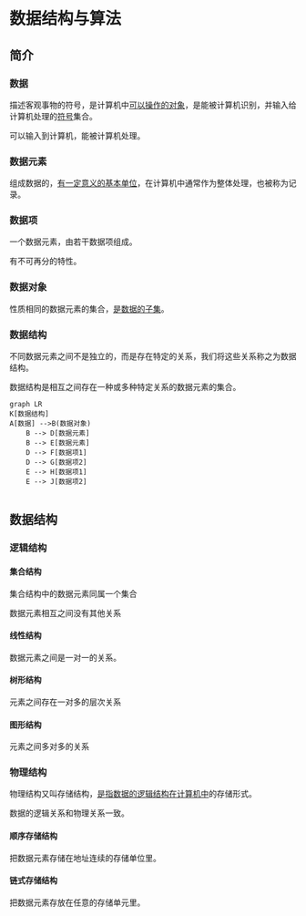 # 数据结构与算法

## 简介

### 数据

描述客观事物的符号，是计算机中<u>可以操作的对象</u>，是能被计算机识别，并输入给计算机处理的<u>符号</u>集合。

可以输入到计算机，能被计算机处理。

### 数据元素

组成数据的，<u>有一定意义的基本单位</u>，在计算机中通常作为整体处理，也被称为记录。

### 数据项

一个数据元素，由若干数据项组成。

有不可再分的特性。

### 数据对象

性质相同的数据元素的集合，<u>是数据的子集</u>。

### 数据结构

不同数据元素之间不是独立的，而是存在特定的关系，我们将这些关系称之为数据结构。 

数据结构是相互之间存在一种或多种特定关系的数据元素的集合。


```mermaid
graph LR
K[数据结构]
A[数据] -->B(数据对象)
    B --> D[数据元素]
    B --> E[数据元素]
    D --> F[数据项1]
    D --> G[数据项2]
    E --> H[数据项1]
    E --> J[数据项2]
    
```

## 数据结构

### 逻辑结构

#### 集合结构

集合结构中的数据元素同属一个集合

数据元素相互之间没有其他关系

#### 线性结构

数据元素之间是一对一的关系。

#### 树形结构

元素之间存在一对多的层次关系

#### 图形结构

元素之间多对多的关系

### 物理结构

物理结构又叫存储结构，<u>是指数据的逻辑结构在计算机中</u>的存储形式。

数据的逻辑关系和物理关系一致。

#### 顺序存储结构

把数据元素存储在地址连续的存储单位里。

#### 链式存储结构

把数据元素存放在任意的存储单元里。